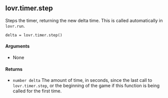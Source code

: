 lovr.timer.step
---

Steps the timer, returning the new delta time.  This is called automatically in `lovr.run`.

    delta = lovr.timer.step()

#### Arguments

- None

#### Returns

- `number delta` The amount of time, in seconds, since the last call to `lovr.timer.step`, or the
  beginning of the game if this function is being called for the first time.
